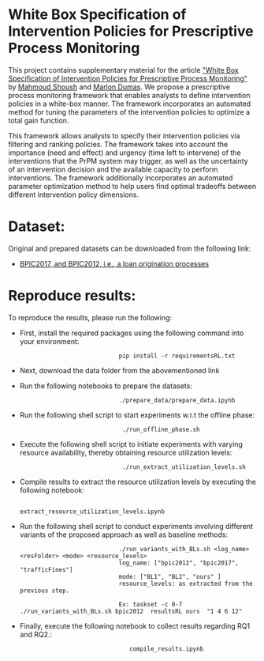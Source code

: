 # White Box Specification of Intervention Policies for Prescriptive Process Monitoring

This project contains supplementary material for the article ["White Box Specification of Intervention Policies for Prescriptive Process Monitoring"]() by [Mahmoud Shoush](https://scholar.google.com/citations?user=Jw4rBlkAAAAJ&hl=en) and [Marlon Dumas](https://kodu.ut.ee/~dumas/). We propose a prescriptive process monitoring framework that enables
analysts to define intervention policies in a white-box manner. The framework incorporates an automated method for tuning the parameters of the intervention policies
to optimize a total gain function. 

This framework allows analysts to specify their intervention policies via filtering and ranking policies. The framework takes into account the importance (need and effect) and urgency (time left to intervene) of the interventions that the PrPM system may trigger, as well as the uncertainty of an intervention decision and the available capacity to perform interventions. The framework additionally incorporates an automated parameter optimization method to help users find optimal tradeoffs between different intervention policy dimensions.



# Dataset: 
Original and prepared datasets can be downloaded from the following link:
* [BPIC2017, and BPIC2012, i.e., a loan origination processes](https://owncloud.ut.ee/owncloud/s/piyeP7sGHb3fdQ7)



# Reproduce results:
To reproduce the results, please run the following:

* First, install the required packages using the following command into your environment:

                                  pip install -r requirementsRL.txt

* Next, download the data folder from the abovementioned link

* Run the following notebooks to prepare the datasets:
  
                                  ./prepare_data/prepare_data.ipynb


  
*   Run the following shell script to start experiments w.r.t the offline phase: 

                                     ./run_offline_phase.sh
    
*   Execute the following shell script to initiate experiments with varying resource availability, thereby obtaining resource utilization levels:

                                     ./run_extract_utilization_levels.sh

    
*   Compile results to extract the resource utilization levels by executing the following notebook:

                                     extract_resource_utilization_levels.ipynb


*   Run the following shell script to conduct experiments involving different variants of the proposed approach as well as baseline methods:

                                    ./run_variants_with_BLs.sh <log_name> <resFolder> <mode> <resource_levels>
                                    log_name: ["bpic2012", "bpic2017", "trafficFines"]
                                    mode: ["BL1", "BL2", "ours" ]
                                    resource_levels: as extracted from the previous step.
    
                                    Ex: taskset -c 0-7 ./run_variants_with_BLs.sh bpic2012  resultsRL ours  "1 4 6 12"
 
                                     

* Finally, execute the following notebook to collect results regarding RQ1 and RQ2.: 

                                     compile_results.ipynb
                                     






